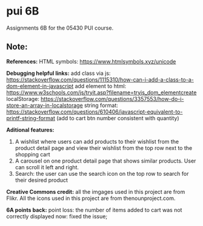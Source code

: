 # pui 6B
Assignments 6B for the 05430 PUI course.

## Note: 

**References:** 
HTML symbols: https://www.htmlsymbols.xyz/unicode

**Debugging helpful links:** 
add class via js: https://stackoverflow.com/questions/1115310/how-can-i-add-a-class-to-a-dom-element-in-javascript
add element to html: https://www.w3schools.com/js/tryit.asp?filename=tryjs_dom_elementcreate
localStorage: https://stackoverflow.com/questions/3357553/how-do-i-store-an-array-in-localstorage
string format: https://stackoverflow.com/questions/610406/javascript-equivalent-to-printf-string-format (add to cart btn number consistent with quantity)



**Aditional features:** 

1. A wishlist where users can add products to their wishlist from the product detail page and view their wishlist from the top row next to the shopping cart
2. A carousel on one product detail page that shows similar products. User can scroll it left and right. 
3. Search: the user can use the search icon on the top row to search for their desired product


**Creative Commons credit:** 
all the imgages used in this project are from Flikr. 
All the icons used in this project are from thenounproject.com. 



**6A points back:**
point loss: the number of items added to cart was not correctly displayed
now: fixed the issue;